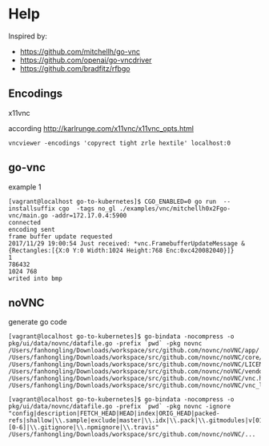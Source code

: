 # Help

Inspired by:

* https://github.com/mitchellh/go-vnc
* https://github.com/openai/go-vncdriver
* https://github.com/bradfitz/rfbgo

## Encodings

x11vnc

according http://karlrunge.com/x11vnc/x11vnc_opts.html
```
vncviewer -encodings 'copyrect tight zrle hextile' localhost:0
```

## go-vnc

example 1
```
[vagrant@localhost go-to-kubernetes]$ CGO_ENABLED=0 go run  --installsuffix cgo  -tags no_gl ./examples/vnc/mitchellh0x2Fgo-vnc/main.go -addr=172.17.0.4:5900
connected
encoding sent
frame buffer update requested
2017/11/29 19:00:54 Just received: *vnc.FramebufferUpdateMessage &{Rectangles:[{X:0 Y:0 Width:1024 Height:768 Enc:0xc420082040}]}
1
786432
1024 768
writed into bmp
```

## noVNC

generate go code
```
[vagrant@localhost go-to-kubernetes]$ go-bindata -nocompress -o pkg/ui/data/novnc/datafile.go -prefix `pwd` -pkg novnc /Users/fanhongling/Downloads/workspace/src/github.com/novnc/noVNC/app/... /Users/fanhongling/Downloads/workspace/src/github.com/novnc/noVNC/core/... /Users/fanhongling/Downloads/workspace/src/github.com/novnc/noVNC/LICENSE.txt /Users/fanhongling/Downloads/workspace/src/github.com/novnc/noVNC/vendor/... /Users/fanhongling/Downloads/workspace/src/github.com/novnc/noVNC/vnc.html /Users/fanhongling/Downloads/workspace/src/github.com/novnc/noVNC/vnc_lite.html 
```

```
[vagrant@localhost go-to-kubernetes]$ go-bindata -nocompress -o pkg/ui/data/novnc/datafile.go -prefix `pwd` -pkg novnc -ignore "config|description|FETCH_HEAD|HEAD|index|ORIG_HEAD|packed-refs|shallow|\\.sample|exclude|master|\\.idx|\\.pack|\\.gitmodules|v[01]\\.[0-6]|\\.gitignore|\\.npmignore|\\.travis" /Users/fanhongling/Downloads/workspace/src/github.com/novnc/noVNC/...
```